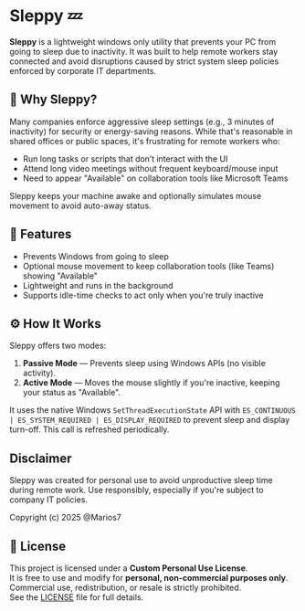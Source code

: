 # Sleppy 💤

**Sleppy** is a lightweight windows only utility that prevents your PC from going to sleep due to inactivity. It was built to help remote workers stay connected and avoid disruptions caused by strict system sleep policies enforced by corporate IT departments.

## 🧠 Why Sleppy?

Many companies enforce aggressive sleep settings (e.g., 3 minutes of inactivity) for security or energy-saving reasons. While that's reasonable in shared offices or public spaces, it's frustrating for remote workers who:

- Run long tasks or scripts that don’t interact with the UI
- Attend long video meetings without frequent keyboard/mouse input
- Need to appear "Available" on collaboration tools like Microsoft Teams

Sleppy keeps your machine awake and optionally simulates mouse movement to avoid auto-away status.

## 🚀 Features

- Prevents Windows from going to sleep
- Optional mouse movement to keep collaboration tools (like Teams) showing "Available"
- Lightweight and runs in the background
- Supports idle-time checks to act only when you're truly inactive

## ⚙️ How It Works

Sleppy offers two modes:

1. **Passive Mode** — Prevents sleep using Windows APIs (no visible activity).
2. **Active Mode** — Moves the mouse slightly if you're inactive, keeping your status as "Available".

It uses the native Windows `SetThreadExecutionState` API with `ES_CONTINUOUS | ES_SYSTEM_REQUIRED | ES_DISPLAY_REQUIRED` to prevent sleep and display turn-off. This call is refreshed periodically.

## Disclaimer
Sleppy was created for personal use to avoid unproductive sleep time during remote work. Use responsibly, especially if you're subject to company IT policies.

Copyright (c) 2025 @Marios7
## 📄 License

This project is licensed under a **Custom Personal Use License**.  
It is free to use and modify for **personal, non-commercial purposes only**.  
Commercial use, redistribution, or resale is strictly prohibited.  
See the [LICENSE](LICENSE) file for full details.
